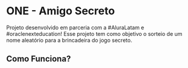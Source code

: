 # ONE - Amigo Secreto

Projeto desenvolvido em parceria com a #AluraLatam e #oraclenexteducation!
Esse projeto tem como objetivo o sorteio de um nome aleatório para a brincadeira do jogo secreto.

## Como Funciona?

